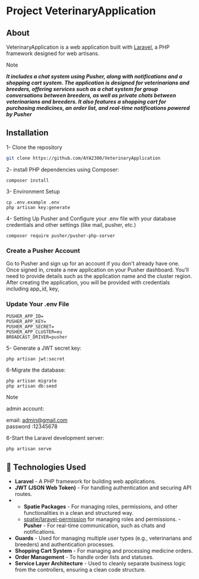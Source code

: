 # Project VeterinaryApplication
## About 
VeterinaryApplication is a web application built with [Laravel](https://laravel.com/), a PHP framework designed for web artisans. 
> [!NOTE]
_**It includes a chat system using Pusher, along with notifications and a shopping cart system. The application is designed for veterinarians and breeders, offering services such as a chat system for group conversations between breeders, as well as private chats between veterinarians and breeders. It also features a shopping cart for purchasing medicines, an order list, and real-time notifications powered by Pusher**_
> 
## Installation
1- Clone the repository
   ```bash
git clone https://github.com/AYA2300/VeterinaryApplication
```
2- install PHP dependencies using Composer:
```
composer install
```
3- Environment Setup
```
cp .env.example .env
php artisan key:generate

```
4- Setting Up Pusher and Configure your .env file with your database credentials and other settings (like mail, pusher, etc.)
```
composer require pusher/pusher-php-server
```
### Create a Pusher Account
Go to Pusher and sign up for an account if you don't already have one.
Once signed in, create a new application on your Pusher dashboard. You'll need to provide details such as the application name and the cluster region.
After creating the application, you will be provided with credentials including app_id, key, 
### Update Your .env File

```
PUSHER_APP_ID=
PUSHER_APP_KEY=
PUSHER_APP_SECRET=
PUSHER_APP_CLUSTER=eu
BROADCAST_DRIVER=pusher

```
5- Generate a JWT secret key:
```
php artisan jwt:secret
```
6-Migrate the database:
```
php artisan migrate
php artisan db:seed
```
> [!NOTE]
admin account:

 email: admin@gmail.com <br>
 password :12345678

 6-Start the Laravel development server:
 ```
php artisan serve
```
## :bell: Technologies Used
- **Laravel** - A PHP framework for building web applications.
- **JWT (JSON Web Token)** - For handling authentication and securing API routes.
- - **Spatie Packages** - For managing roles, permissions, and other functionalities in a clean and structured way.
  - [spatie/laravel-permission](https://github.com/spatie/laravel-permission) for managing roles and permissions.
-**Pusher** - For real-time communication, such as chats and notifications.
- **Guards** - Used for managing multiple user types (e.g., veterinarians and breeders) and authentication processes.
- **Shopping Cart System** - For managing and processing medicine orders.
- **Order Management** - To handle order lists and statuses.
- **Service Layer Architecture** - Used to cleanly separate business logic from the controllers, ensuring a clean code structure.





